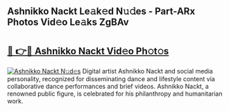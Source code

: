 ## Ashnikko Nackt Le𝚊k𝚎d N𝚞𝚍es - Part-ARx Photos Vid𝚎o Le𝚊ks ZgBAv

# <h2><a href="http://fbaxha3.evod.top/?m=Ashnikko+Nackt">🔗 👉🔴 Ashnikko Nackt Vid𝚎o Ph𝚘t𝚘s</a></h2>

[![Ashnikko Nackt N𝚞d𝚎s](https://i.imgur.com/8V9OHl7.gif)](http://fbaxha3.evod.top/?m=Ashnikko+Nackt)
Digital artist Ashnikko Nackt and social media personality, recognized for disseminating dance and lifestyle content via collaborative dance performances and brief videos. Ashnikko Nackt, a renowned public figure, is celebrated for his philanthropy and humanitarian work. 
